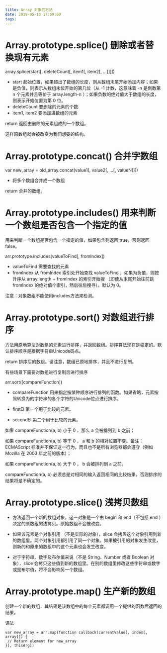 ```yaml
---
title: Array 对象的方法
date: 2019-05-13 17:59:00
tags:
---
```


<!-- more -->

# Array.prototype​.splice() 删除或者替换现有元素

array.splice(start[, deleteCount[, item1[, item2[, ...]]]])

* start 起始位置，如果超出了数组的长度，则从数组末尾开始添加内容；如果是负值，则表示从数组末位开始的第几位（从 -1 计数，这意味着 -n 是倒数第 n 个元素并且等价于 array.length-n ）；如果负数的绝对值大于数组的长度，则表示开始位置为第 0 位。
* deleteCount 要删除的元素的个数
* item1, item2 要添加进数组的元素

return 返回由删除的元素组成的一个数组。

这样原数组就会被改变为我们想要的结构。

# Array.prototype​.concat() 合并字数组

var new_array = old_array.concat(value1[, value2[, ...[, valueN]]])

* 将多个数组合并成一个数组

return 合并的数组。

# Array.prototype​.includes() 用来判断一个数组是否包含一个指定的值

用来判断一个数组是否包含一个指定的值，如果包含则返回 true，否则返回false。

arr.prototype​.includes(valueToFind[, fromIndex])

* valueToFind 需要查找的元素
* fromIndex 从 fromIndex 索引处开始查找 valueToFind 。如果为负值，则按升序从 array.length + fromIndex 的索引开始搜 （即使从末尾开始往前跳 fromIndex 的绝对值个索引，然后往后搜寻）。默认为 0。

注意：对象数组不能使用includes方法来检测。
# Array​.prototype​.sort() 对数组进行排序

方法用原地算法对数组的元素进行排序，并返回数组。排序算法现在是稳定的。默认排序顺序是根据字符串Unicode码点。

return 排序后的数组。请注意，数组已原地排序，并且不进行复制。

有些场景下需要对数组进行复制后进行排序

arr.sort([compareFunction])

* compareFunction 用来指定按某种顺序进行排列的函数。如果省略，元素按照转换为的字符串的各个字符的Unicode位点进行排序。

* firstEl 第一个用于比较的元素。
* secondEl 第二个用于比较的元素。

如果 compareFunction(a, b) 小于 0 ，那么 a 会被排列到 b 之前；

如果 compareFunction(a, b) 等于 0 ， a 和 b 的相对位置不变。备注： ECMAScript 标准并不保证这一行为，而且也不是所有浏览器都会遵守（例如 Mozilla 在 2003 年之前的版本）；

如果 compareFunction(a, b) 大于 0 ， b 会被排列到 a 之前。

compareFunction(a, b) 必须总是对相同的输入返回相同的比较结果，否则排序的结果将是不确定的。

# Array​.prototype​.slice() 浅拷贝数组

* 方法返回一个新的数组对象，这一对象是一个由 begin 和 end（不包括 end ）决定的原数组的浅拷贝。原始数组不会被改变。

* 如果该元素是个对象引用 （不是实际的对象），slice 会拷贝这个对象引用到新的数组里。两个对象引用都引用了同一个对象。如果被引用的对象发生改变，则新的和原来的数组中的这个元素也会发生改变。
* 对于字符串、数字及布尔值来说（不是 String、Number 或者 Boolean 对象），slice 会拷贝这些值到新的数组里。在别的数组里修改这些字符串或数字或是布尔值，将不会影响另一个数组。

# Array​.prototype​.map() 生产新的数组

创建一个新的数组，其结果是该数组中的每个元素都调用一个提供的函数后返回的结果。

语法
```
var new_array = arr.map(function callback(currentValue[, index[, array]]) {
 // Return element for new_array 
}[, thisArg])
```


